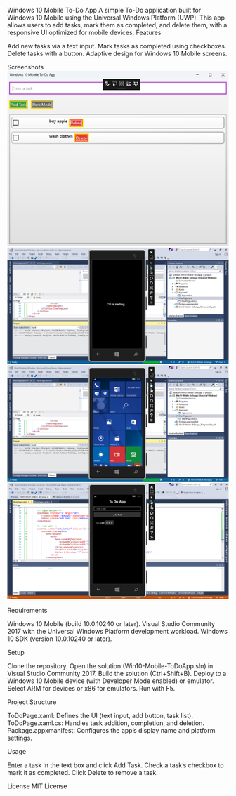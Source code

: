 Windows 10 Mobile To-Do App
A simple To-Do application built for Windows 10 Mobile using the Universal Windows Platform (UWP). This app allows users to add tasks, mark them as completed, and delete them, with a responsive UI optimized for mobile devices.
Features

Add new tasks via a text input.
Mark tasks as completed using checkboxes.
Delete tasks with a button.
Adaptive design for Windows 10 Mobile screens.

Screenshots
![Surface Book](Screenshots/surface_screenshot.png)
![Emulator OS Starting](Screenshots/emulator_os_starting_screenshot.png)
![Emulator Main Screen](Screenshots/emulator_main_screen_screenshot.png)
![Emulator Task Added](Screenshots/emulator_task_added_screenshot.png)

Requirements

Windows 10 Mobile (build 10.0.10240 or later).
Visual Studio Community 2017 with the Universal Windows Platform development workload.
Windows 10 SDK (version 10.0.10240 or later).

Setup

Clone the repository.
Open the solution (Win10-Mobile-ToDoApp.sln) in Visual Studio Community 2017.
Build the solution (Ctrl+Shift+B).
Deploy to a Windows 10 Mobile device (with Developer Mode enabled) or emulator.
Select ARM for devices or x86 for emulators.
Run with F5.



Project Structure

ToDoPage.xaml: Defines the UI (text input, add button, task list).
ToDoPage.xaml.cs: Handles task addition, completion, and deletion.
Package.appxmanifest: Configures the app’s display name and platform settings.

Usage

Enter a task in the text box and click Add Task.
Check a task’s checkbox to mark it as completed.
Click Delete to remove a task.

License
MIT License
